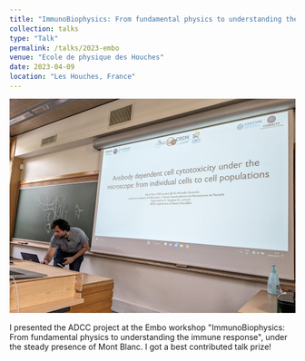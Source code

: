 ```yaml
---
title: "ImmunoBiophysics: From fundamental physics to understanding the immune response 🥇"
collection: talks
type: "Talk"
permalink: /talks/2023-embo
venue: "Ecole de physique des Houches"
date: 2023-04-09
location: "Les Houches, France"
---
```


![](/images/embo_presentation.jpg)

I presented the ADCC project at the Embo workshop "ImmunoBiophysics: From fundamental physics to understanding the immune response", under the steady presence of Mont Blanc. I got a best contributed talk prize!
